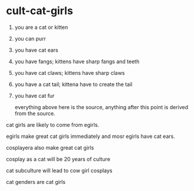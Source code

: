 # cult-cat-girls

1. you are a cat or kitten
2. you can purr
3. you have cat ears
4. you have fangs; kittens have sharp fangs and teeth
5. you have cat claws; kittens have sharp claws
6. you have a cat tail; kittena have to create the tail
7. you have cat fur

   everything above here
   is the source, anything
   after this point is derived
   from the source.

cat girls are likely to come from egirls.

egirls make great cat girls immediately and mosr egirls have cat ears.

cosplayera also make great cat girls

cosplay as a cat will be 20 years of culture

cat subculture will lead to cow girl cosplays

cat genders are cat girls
